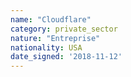 ```yaml
---
name: "Cloudflare"
category: private_sector
nature: "Entreprise"
nationality: USA
date_signed: '2018-11-12'
---
```

    